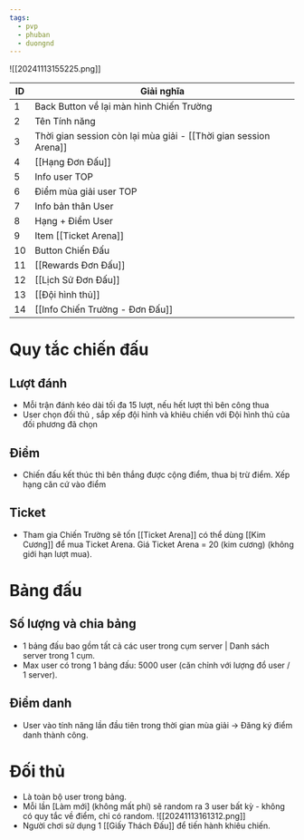 ```yaml
---
tags:
  - pvp
  - phuban
  - duongnd
---
```

![[20241113155225.png]]

| ID  | Giải nghĩa                                                       |
| --- | ---------------------------------------------------------------- |
| 1   | Back Button về lại màn hình Chiến Trường                         |
| 2   | Tên Tính năng                                                    |
| 3   | Thời gian session còn lại mùa giải - [[Thời gian session Arena]] |
| 4   | [[Hạng Đơn Đấu]]                                                 |
| 5   | Info user TOP                                                    |
| 6   | Điểm mùa giải user TOP                                           |
| 7   | Info bản thân User                                               |
| 8   | Hạng + Điểm User                                                 |
| 9   | Item [[Ticket Arena]]                                            |
| 10  | Button Chiến Đấu                                                 |
| 11  | [[Rewards Đơn Đấu]]                                              |
| 12  | [[Lịch Sử Đơn Đấu]]                                              |
| 13  | [[Đội hình thủ]]                                                 |
| 14  | [[Info Chiến Trường - Đơn Đấu]]                                  |

# Quy tắc chiến đấu
## Lượt đánh
- Mỗi trận đánh kéo dài tối đa 15 lượt, nếu hết lượt thì bên công thua
- User chọn đối thủ , sắp xếp đội hình và khiêu chiến với Đội hình thủ của đối phương đã chọn
## Điểm
- Chiến đấu kết thúc thì bên thắng được cộng điểm, thua bị trừ điểm. Xếp hạng căn cứ vào điểm
## Ticket
- Tham gia Chiến Trường sẽ tốn [[Ticket Arena]] có thể dùng [[Kim Cương]] để mua Ticket Arena. Giá Ticket Arena = 20 (kim cương) (không giới hạn lượt mua).

# Bảng đấu
## Số lượng và chia bảng
- 1 bảng đấu bao gồm tất cả các user trong cụm server | Danh sách server trong 1 cụm.
- Max user có trong 1 bảng đấu: 5000 user (căn chỉnh với lượng đổ user / 1 server).

## Điểm danh
- User vào tính năng lần đầu tiên trong thời gian mùa giải → Đăng ký điểm danh thành công.

# Đối thủ
- Là toàn bộ user trong bảng.
- Mỗi lần [Làm mới] (không mất phí) sẽ random ra 3 user bất kỳ - không có quy tắc về điểm, chỉ có random.
![[20241113161312.png]]
- Người chơi sử dụng 1 [[Giấy Thách Đấu]] để tiến hành khiêu chiến.